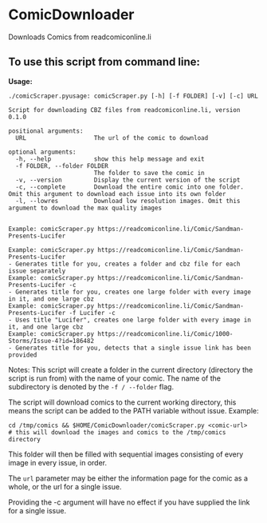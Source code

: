 # ComicDownloader

Downloads Comics from readcomiconline.li


## To use this script from command line:

**Usage:**

```shell
./comicScraper.pyusage: comicScraper.py [-h] [-f FOLDER] [-v] [-c] URL

Script for downloading CBZ files from readcomiconline.li, version 0.1.0

positional arguments:
  URL                   The url of the comic to download

optional arguments:
  -h, --help            show this help message and exit
  -f FOLDER, --folder FOLDER
                        The folder to save the comic in
  -v, --version         Display the current version of the script
  -c, --complete        Download the entire comic into one folder. Omit this argument to download each issue into its own folder
  -l, --lowres          Download low resolution images. Omit this argument to download the max quality images


Example: comicScraper.py https://readcomiconline.li/Comic/Sandman-Presents-Lucifer

Example: comicScraper.py https://readcomiconline.li/Comic/Sandman-Presents-Lucifer
- Generates title for you, creates a folder and cbz file for each issue separately
Example: comicScraper.py https://readcomiconline.li/Comic/Sandman-Presents-Lucifer -c
- Generates title for you, creates one large folder with every image in it, and one large cbz
Example: comicScraper.py https://readcomiconline.li/Comic/Sandman-Presents-Lucifer -f Lucifer -c
- Uses title "Lucifer", creates one large folder with every image in it, and one large cbz
Example: comicScraper.py https://readcomiconline.li/Comic/1000-Storms/Issue-4?id=186482 
- Generates title for you, detects that a single issue link has been provided
```

Notes:
This script will create a folder in the current directory (directory the script is run from) with the name of your comic. The name of the subdirectory is denoted by the `-f / --folder` flag.

The script will download comics to the current working directory, this means the script can be added to the PATH variable without issue. 
Example:
```
cd /tmp/comics && $HOME/ComicDownloader/comicScraper.py <comic-url>
# this will download the images and comics to the /tmp/comics directory 
```

This folder will then be filled with sequential images consisting of every image in every issue, in order.

The `url` parameter may be either the information page for the comic as a whole, or the url for a single issue.

Providing the -c argument will have no effect if you have supplied the link for a single issue.
